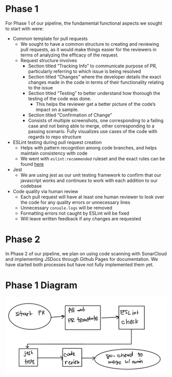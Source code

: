 # Phase 1
For Phase 1 of our pipeline, the fundamental functional aspects we sought to start with were:
- Common template for pull requests
  - We sought to have a common structure to creating and reviewing pull requests, as it would make things easier for the reviewers in terms of analyzing the efficacy of the request.
  - Request structure involves
    - Section titled “Tracking Info” to communicate purpose of PR, particularly referring to which issue is being resolved
    - Section titled “Changes” where the developer details the exact changes made in the code in terms of their functionality relating to the issue
    - Section titled “Testing” to better understand how thorough the testing of the code was done.
      - This helps the reviewer get a better picture of the code’s impact on a sample.
    - Section titled “Confirmation of Change”
     - Consists of multiple screenshots, one corresponding to a failing case and not being able to merge, other corresponding to a passing scenario. Fully visualizes use cases of the code with regards to repo structure
- ESLint testing during pull request creation
  - Helps with pattern recognition among code branches, and helps maintain consistency with code
  - We went with `eslint:recommended` ruleset and the exact rules can be found [here](https://eslint.org/docs/latest/rules/)
- Jest
  - We are using jest as our unit testing framework to confirm that our javascript works and continues to work with each addition to our codebase
- Code quality via human review
  - Each pull request will have at least one human reviewer to look over the code for any quality errors or unnecessary lines
  - Unnecessary `console.logs` will be removed
  - Formatting errors not caught by ESLint will be fixed
  - Will leave written feedback if any changes are requested

# Phase 2
In Phase 2 of our pipeline, we plan on using code scanning with SonarCloud and implementing JSDocs through Github Pages for documentation. We have started both processes but have not fully implemented them yet.

# Phase 1 Diagram

![diagram](screenshots/phase1.png)
